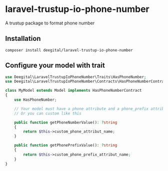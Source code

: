 # laravel-trustup-io-phone-number

A trustup package to format phone number

## Installation

```shell
composer install deegital/laravel-trustup-io-phone-number
```

## Configure your model with trait

```php
use Deegital\LaravelTrustupIoPhoneNumber\Traits\HasPhoneNumber;
use Deegital\LaravelTrustupIoPhoneNumber\Contracts\HasPhoneNumberContract;

class MyModel extends Model implements HasPhoneNumberContract
{
    use HasPhoneNumber;

    // Your model must have a phone attribute and a phone_prefix attribute
    // Or you can custom like this

    public function getPhoneNumberValue(): ?string
    {
        return $this->custom_phone_attribut_name;
    }

    public function getPhonePrefixValue(): ?string
    {
        return $this->custom_phone_prefix_attribut_name;
    }
}
```
